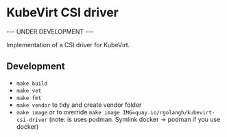 # KubeVirt CSI driver

--- UNDER DEVELOPMENT ---

Implementation of a CSI driver for KubeVirt.


## Development

* `make build` 
* `make vet`
* `make fmt`
* `make vendor` to tidy and create vendor folder
* `make image` or to override `make image IMG=quay.io/rgolangh/kubevirt-csi-driver` (note: is uses podman. Symlink docker -> podman if you use docker)
